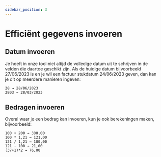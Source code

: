 ```yaml
---
sidebar_position: 3
---
```


# Efficiënt gegevens invoeren

## Datum invoeren

Je hoeft in onze tool niet altijd de volledige datum uit te schrijven in de velden die daartoe
geschikt zijn. Als de huidige datum bijvoorbeeld 27/06/2023 is en je wil een factuur
stukdatum 24/06/2023 geven, dan kan je dit op meerdere manieren ingeven:

    28 → 28/06/2023
    2803 → 28/03/2023

## Bedragen invoeren

Overal waar je een bedrag kan invoeren, kun je ook berekeningen maken, bijvoorbeeld:

    100 + 200 → 300,00
    100 * 1,21 → 121,00
    121 / 1,21 → 100,00
    121 - 100 → 21,00
    (37+1)*2 → 76,00
